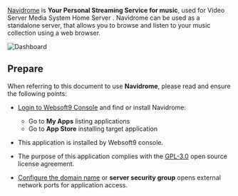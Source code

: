 [Navidrome](https://www.navidrome.org/) is **Your Personal Streaming Service for music**, used for Video Server Media System Home Server . Navidrome can be used as a standalone server, that allows you to browse and listen to your music collection using a web browser.


![Dashboard](https://libs.websoft9.com/Websoft9/DocsPicture/zh/navidrome/navidrome-gui-websoft9.png)


## Prepare

When referring to this document to use **Navidrome**, please read and ensure the following points:

- [Login to Websoft9 Console](./login-console) and find or install Navidrome:
  - Go to **My Apps** listing applications 
  - Go to **App Store** installing target application

- This application is installed by Websoft9 console.


- The purpose of this application complies with the [GPL-3.0](https://opensource.org/licenses/GPL-3.0) open source license agreement.


- [Configure the domain name](./domain-set) or **server security group** opens external network ports for application access.